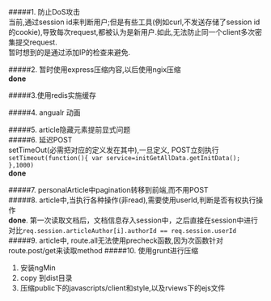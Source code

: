 #####1. 防止DoS攻击  
当前,通过session id来判断用户;但是有些工具(例如curl,不发送存储了session id的cookie),导致每次request,都被认为是新用户.如此,无法防止同一个client多次密集提交request.  
暂时想到的是通过添加IP的检查来避免.  


#####2. 暂时使用express压缩内容,以后使用ngix压缩   
**done**  


#####3.使用redis实施缓存  

#####4. angualr 动画  

#####5. article隐藏元素提前显式问题  
#####6. 延迟POST  
setTimeOut(必需把对应的定义发在其中),一旦定义, POST立刻执行  
`setTimeout(function(){
 var service=initGetAllData.getInitData();
 },1000)`  
 **done**  
 
#####7. personalArticle中pagination转移到前端,而不用POST  
#####8. article中,当执行各种操作(非read),需要使用userId,判断是否有权执行操作  
**done**. 第一次读取文档后，文档信息存入session中，之后直接在session中进行对比`req.session.articleAuthor[i].authorId == req.session.userId`  
#####9. article中, route.all无法使用precheck函数,因为次函数针对route.post/get来读取method
#####10. 使用grunt进行压缩
1. 安装ngMin
2. copy 到dist目录
3. 压缩public下的javascripts/client和style,以及rviews下的ejs文件
